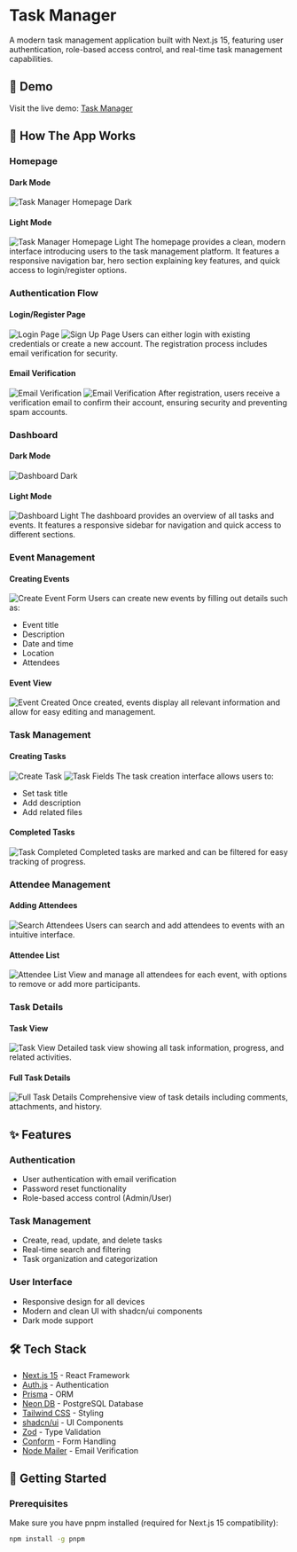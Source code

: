 # Task Manager

A modern task management application built with Next.js 15, featuring user authentication, role-based access control, and real-time task management capabilities.

## 🚀 Demo
Visit the live demo: [Task Manager](https://task-manager-snowy-pi.vercel.app/)

## 📸 How The App Works

### Homepage
#### Dark Mode
![Task Manager Homepage Dark](./public/app/home-black.png)
#### Light Mode
![Task Manager Homepage Light](./public/app/home-white.png)
The homepage provides a clean, modern interface introducing users to the task management platform. It features a responsive navigation bar, hero section explaining key features, and quick access to login/register options.

### Authentication Flow
#### Login/Register Page
![Login Page](./public/app/login.png)
![Sign Up Page](./public/app/sign-up.png)
Users can either login with existing credentials or create a new account. The registration process includes email verification for security.

#### Email Verification
![Email Verification](./public/app/email.png)
![Email Verification](./public/app/verified.png)
After registration, users receive a verification email to confirm their account, ensuring security and preventing spam accounts.

### Dashboard
#### Dark Mode
![Dashboard Dark](./public/app/dash-blak.png)
#### Light Mode
![Dashboard Light](./public/app/dash-white.png)
The dashboard provides an overview of all tasks and events. It features a responsive sidebar for navigation and quick access to different sections.

### Event Management
#### Creating Events
![Create Event Form](./public/app/create-event.png)
Users can create new events by filling out details such as:
- Event title
- Description
- Date and time
- Location
- Attendees

#### Event View
![Event Created](./public/app/created-event.png)
Once created, events display all relevant information and allow for easy editing and management.

### Task Management
#### Creating Tasks
![Create Task](./public/app/create-task.png)
![Task Fields](./public/app/create-task1.png)
The task creation interface allows users to:
- Set task title
- Add description
- Add related files

#### Completed Tasks
![Task Completed](./public/app/task-created.png)
Completed tasks are marked and can be filtered for easy tracking of progress.

### Attendee Management
#### Adding Attendees
![Search Attendees](./public/app/attendees-search.png)
Users can search and add attendees to events with an intuitive interface.

#### Attendee List
![Attendee List](./public/app/added-attendees.png)
View and manage all attendees for each event, with options to remove or add more participants.

### Task Details
#### Task View
![Task View](./public/app/view-ask.png)
Detailed task view showing all task information, progress, and related activities.

#### Full Task Details
![Full Task Details](./public/app/task-veiw-full.png)
Comprehensive view of task details including comments, attachments, and history.

## ✨ Features

### Authentication
- User authentication with email verification
- Password reset functionality
- Role-based access control (Admin/User)

### Task Management
- Create, read, update, and delete tasks
- Real-time search and filtering
- Task organization and categorization

### User Interface
- Responsive design for all devices
- Modern and clean UI with shadcn/ui components
- Dark mode support

## 🛠️ Tech Stack

- [Next.js 15](https://nextjs.org/) - React Framework
- [Auth.js](https://authjs.dev/) - Authentication
- [Prisma](https://www.prisma.io/) - ORM
- [Neon DB](https://neon.tech/) - PostgreSQL Database
- [Tailwind CSS](https://tailwindcss.com/) - Styling
- [shadcn/ui](https://ui.shadcn.com/) - UI Components
- [Zod](https://zod.dev/) - Type Validation
- [Conform](https://conform.guide/) - Form Handling
- [Node Mailer](https://nodemailer.com/) - Email Verification

## 🚦 Getting Started

### Prerequisites
Make sure you have pnpm installed (required for Next.js 15 compatibility):
```bash
npm install -g pnpm